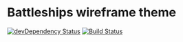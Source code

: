 Battleships wireframe theme
===========================

[![devDependency Status](https://img.shields.io/david/dev/ships-online/battleships-theme-wireframe.svg)](https://david-dm.org/ships-online/battleships-theme-wireframe?type=dev)
[![Build Status](https://travis-ci.org/ships-online/battleships-theme-wireframe.svg?branch=master)](https://travis-ci.org/ships-online/battleships-theme-wireframe)
